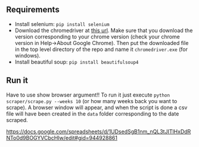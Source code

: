 ## Requirements
* Install selenium: `pip install selenium`
* Download the chromedriver at [this url](https://sites.google.com/a/chromium.org/chromedriver/home). Make sure that you download the version corresponding to your chrome version (check your chrome version in Help->About Google Chrome). Then put the downloaded file in the top level directory of the repo and name it `chromedriver.exe` (for windows).
* Install beautiful soup: `pip install beautifulsoup4`


## Run it
Have to use show browser argument!!
To run it just execute `python scraper/scrape.py --weeks 10` (or how many weeks back you want to scrape). A browser window will appear,
and when the script is done a csv file will have been created in the `data` folder corresponding to the date scraped.

https://docs.google.com/spreadsheets/d/1UDsedSgB1nm_nQL3tJITlHxDdRNTo0d9BOGYVCbcHIw/edit#gid=944928861